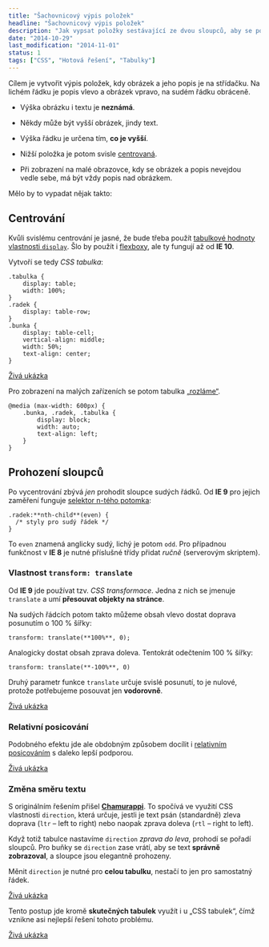 ```yaml
---
title: "Šachovnicový výpis položek"
headline: "Šachovnicový výpis položek"
description: "Jak vypsat položky sestávající ze dvou sloupců, aby se pořadí sloupců střídalo."
date: "2014-10-29"
last_modification: "2014-11-01"
status: 1
tags: ["CSS", "Hotová řešení", "Tabulky"]
---
```


Cílem je vytvořit výpis položek, kdy obrázek a jeho popis je na střídačku. Na lichém řádku je popis vlevo a obrázek vpravo, na sudém řádku obráceně.

  - Výška obrázku i textu je **neznámá**.

  - Někdy může být vyšší obrázek, jindy text.

  - Výška řádku je určena tím, **co je vyšší**.

  - Nižší položka je potom svisle [centrovaná](/centrovani).

  - Při zobrazení na malé obrazovce, kdy se obrázek a popis nevejdou vedle sebe, má být vždy popis nad obrázkem.

Mělo by to vypadat nějak takto:

## Centrování

Kvůli svislému centrování je jasné, že bude třeba použít [tabulkové hodnoty vlastnosti `display`](/display#tabulkove). Šlo by použít i [flexboxy](/flexbox), ale ty fungují až od **IE 10**.

Vytvoří se tedy *CSS tabulka*:

```
.tabulka {
    display: table; 
    width: 100%;
}
.radek {
    display: table-row;
}
.bunka {
    display: table-cell; 
    vertical-align: middle; 
    width: 50%; 
    text-align: center;
}
```

[Živá ukázka](http://kod.djpw.cz/yygb)

Pro zobrazení na malých zařízeních se potom tabulka [„rozláme“](/responsivni-tabulky#rozlamani).

```
@media (max-width: 600px) {
    .bunka, .radek, .tabulka {
        display: block; 
        width: auto; 
        text-align: left;
    }
}
```

## Prohození sloupců

Po vycentrování zbývá *jen* prohodit sloupce sudých řádků. Od **IE 9** pro jejich zaměření funguje [selektor n-tého potomka](/css-selektory#n-ty-potomek):

```
.radek:**nth-child**(even) {
  /* styly pro sudý řádek */
}
```

To `even` znamená anglicky sudý, lichý je potom `odd`. Pro případnou funkčnost v **IE 8** je nutné příslušné třídy přidat *ručně* (serverovým skriptem).

### Vlastnost `transform: translate`

Od **IE 9** jde používat tzv. *CSS transformace*. Jedna z nich se jmenuje `translate` a umí **přesouvat objekty na stránce**.

Na sudých řádcích potom takto můžeme obsah vlevo dostat doprava posunutím o 100 % šířky:

```
transform: translate(**100%**, 0);
```

Analogicky dostat obsah zprava doleva. Tentokrát odečtením 100 % šířky:

```
transform: translate(**-100%**, 0)
```

Druhý parametr funkce `translate` určuje svislé posunutí, to je nulové, protože potřebujeme posouvat jen **vodorovně**.

[Živá ukázka](http://kod.djpw.cz/fzgb)

### Relativní posicování

Podobného efektu jde ale obdobným způsobem docílit i [relativním posicováním](/position#relative) s daleko lepší podporou.

[Živá ukázka](http://kod.djpw.cz/gzgb)

### Změna směru textu

S originálním řešením přišel [**Chamurappi**](http://webylon.info). To spočívá ve využití CSS vlastnosti `direction`, která určuje, jestli je text psán (standardně) zleva doprava (`ltr` – left to right) nebo naopak zprava doleva (`rtl` – right to left).

Když totiž tabulce nastavíme `direction` *zprava do leva*, prohodí se pořadí sloupců. Pro buňky se `direction` zase vrátí, aby se text **správně zobrazoval**, a sloupce jsou elegantně prohozeny.

Měnit `direction` je nutné pro **celou tabulku**, nestačí to jen pro samostatný řádek.

[Živá ukázka](http://kod.djpw.cz/hzgb)

Tento postup jde kromě **skutečných tabulek** využít i u „CSS tabulek“, čímž vznikne asi nejlepší řešení tohoto problému.

[Živá ukázka](http://kod.djpw.cz/izgb)